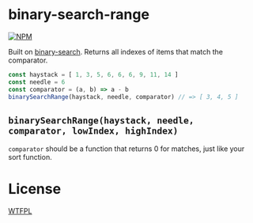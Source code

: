 # binary-search-range
[![NPM](https://nodei.co/npm/binary-search-range.png)](https://nodei.co/npm/binary-search-range/)

Built on [binary-search](https://github.com/darkskyapp/binary-search).  Returns all indexes of items that match the comparator.

<!--js
const binarySearchRange = require('./')
-->
```js
const haystack = [ 1, 3, 5, 6, 6, 6, 9, 11, 14 ]
const needle = 6
const comparator = (a, b) => a - b
binarySearchRange(haystack, needle, comparator) // => [ 3, 4, 5 ]
```

## `binarySearchRange(haystack, needle, comparator, lowIndex, highIndex)`

`comparator` should be a function that returns 0 for matches, just like your sort function.

# License

[WTFPL](http://wtfpl2.com)
